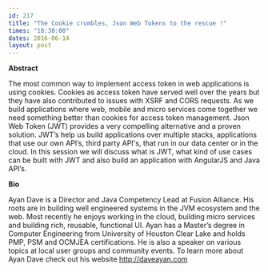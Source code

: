 ```yaml
---
id: 217
title: "The Cookie crumbles, Json Web Tokens to the rescue !"
times: "18:30:00"
dates: 2016-06-14
layout: post
---
```

 **Abstract**

The most common way to implement access token in web applications is using cookies. Cookies as access token have served well over the years but they have also contributed to issues with XSRF and CORS requests. As we build applications where web, mobile and micro services come together we need something better than cookies for access token management. Json Web Token (JWT) provides a very compelling alternative and a proven solution. JWT’s help us build applications over multiple stacks, applications that use our own API’s, third party API's, that run in our data center or in the cloud. In this session we will discuss what is JWT, what kind of use cases can be built with JWT and also build an application with AngularJS and Java API’s.   

**Bio**

Ayan Dave is a Director and Java Competency Lead at Fusion Alliance. His roots are in building well engineered systems in the JVM ecosystem and the web. Most recently he enjoys working in the cloud, building micro services and building rich, reusable, functional UI. Ayan has a Master’s degree in Computer Engineering from University of Houston Clear Lake and holds PMP, PSM and OCMJEA certifications. He is also a speaker on various topics at local user groups and community events. To learn more about Ayan Dave check out his website http://daveayan.com

